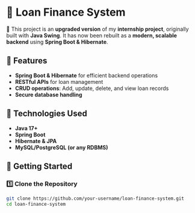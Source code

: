# 🏦 Loan Finance System  

🚀 This project is an **upgraded version** of my **internship project**, originally built with **Java Swing**. It has now been rebuilt as a **modern, scalable backend** using **Spring Boot & Hibernate**.  

## 🔹 Features  
- **Spring Boot & Hibernate** for efficient backend operations  
- **RESTful APIs** for loan management  
- **CRUD operations**: Add, update, delete, and view loan records  
- **Secure database handling**  

## 🔧 Technologies Used  
- **Java 17+**  
- **Spring Boot**  
- **Hibernate & JPA**  
- **MySQL/PostgreSQL (or any RDBMS)**  

## 🚀 Getting Started  

### 1️⃣ Clone the Repository  
```sh
git clone https://github.com/your-username/loan-finance-system.git
cd loan-finance-system
